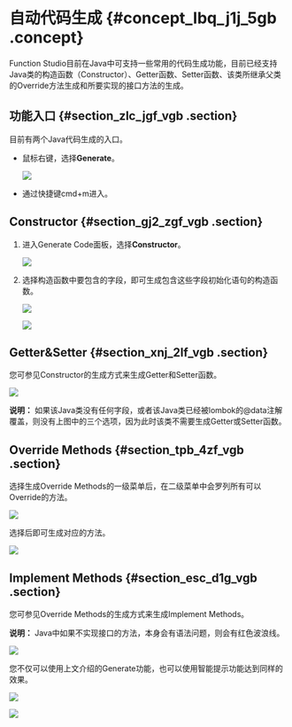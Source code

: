 # 自动代码生成 {#concept_lbq_j1j_5gb .concept}

Function Studio目前在Java中可支持一些常用的代码生成功能，目前已经支持Java类的构造函数（Constructor）、Getter函数、Setter函数、该类所继承父类的Override方法生成和所要实现的接口方法的生成。

## 功能入口 {#section_zlc_jgf_vgb .section}

目前有两个Java代码生成的入口。

-   鼠标右键，选择**Generate**。

    ![](http://static-aliyun-doc.oss-cn-hangzhou.aliyuncs.com/assets/img/124882/155047271338896_zh-CN.png)

-   通过快捷键cmd+m进入。

## Constructor {#section_gj2_zgf_vgb .section}

1.  进入Generate Code面板，选择**Constructor**。

    ![](http://static-aliyun-doc.oss-cn-hangzhou.aliyuncs.com/assets/img/124882/155047271338897_zh-CN.png)

2.  选择构造函数中要包含的字段，即可生成包含这些字段初始化语句的构造函数。

    ![](http://static-aliyun-doc.oss-cn-hangzhou.aliyuncs.com/assets/img/124882/155047271338898_zh-CN.png)

    ![](http://static-aliyun-doc.oss-cn-hangzhou.aliyuncs.com/assets/img/124882/155047271338899_zh-CN.png)


## Getter&Setter {#section_xnj_2lf_vgb .section}

您可参见Constructor的生成方式来生成Getter和Setter函数。

![](http://static-aliyun-doc.oss-cn-hangzhou.aliyuncs.com/assets/img/124882/155047271438902_zh-CN.png)

**说明：** 如果该Java类没有任何字段，或者该Java类已经被lombok的@data注解覆盖，则没有上图中的三个选项，因为此时该类不需要生成Getter或Setter函数。

## Override Methods {#section_tpb_4zf_vgb .section}

选择生成Override Methods的一级菜单后，在二级菜单中会罗列所有可以Override的方法。

![](http://static-aliyun-doc.oss-cn-hangzhou.aliyuncs.com/assets/img/124882/155047271438903_zh-CN.png)

选择后即可生成对应的方法。

![](http://static-aliyun-doc.oss-cn-hangzhou.aliyuncs.com/assets/img/124882/155047271438904_zh-CN.png)

## Implement Methods {#section_esc_d1g_vgb .section}

您可参见Override Methods的生成方式来生成Implement Methods。

**说明：** Java中如果不实现接口的方法，本身会有语法问题，则会有红色波浪线。

![](http://static-aliyun-doc.oss-cn-hangzhou.aliyuncs.com/assets/img/124882/155047271438905_zh-CN.png)

您不仅可以使用上文介绍的Generate功能，也可以使用智能提示功能达到同样的效果。

![](http://static-aliyun-doc.oss-cn-hangzhou.aliyuncs.com/assets/img/124882/155047272438907_zh-CN.png)

![](http://static-aliyun-doc.oss-cn-hangzhou.aliyuncs.com/assets/img/124882/155047272438908_zh-CN.png)

